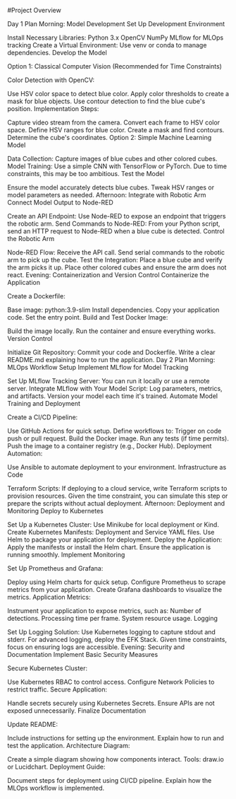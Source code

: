 #Project Overview

Day 1 Plan
Morning: Model Development
Set Up Development Environment

Install Necessary Libraries:
Python 3.x
OpenCV
NumPy
MLflow for MLOps tracking
Create a Virtual Environment:
Use venv or conda to manage dependencies.
Develop the Model

Option 1: Classical Computer Vision (Recommended for Time Constraints)

Color Detection with OpenCV:

Use HSV color space to detect blue color.
Apply color thresholds to create a mask for blue objects.
Use contour detection to find the blue cube's position.
Implementation Steps:

Capture video stream from the camera.
Convert each frame to HSV color space.
Define HSV ranges for blue color.
Create a mask and find contours.
Determine the cube's coordinates.
Option 2: Simple Machine Learning Model

Data Collection:
Capture images of blue cubes and other colored cubes.
Model Training:
Use a simple CNN with TensorFlow or PyTorch.
Due to time constraints, this may be too ambitious.
Test the Model

Ensure the model accurately detects blue cubes.
Tweak HSV ranges or model parameters as needed.
Afternoon: Integrate with Robotic Arm
Connect Model Output to Node-RED

Create an API Endpoint:
Use Node-RED to expose an endpoint that triggers the robotic arm.
Send Commands to Node-RED:
From your Python script, send an HTTP request to Node-RED when a blue cube is detected.
Control the Robotic Arm

Node-RED Flow:
Receive the API call.
Send serial commands to the robotic arm to pick up the cube.
Test the Integration:
Place a blue cube and verify the arm picks it up.
Place other colored cubes and ensure the arm does not react.
Evening: Containerization and Version Control
Containerize the Application

Create a Dockerfile:

Base image: python:3.9-slim
Install dependencies.
Copy your application code.
Set the entry point.
Build and Test Docker Image:

Build the image locally.
Run the container and ensure everything works.
Version Control

Initialize Git Repository:
Commit your code and Dockerfile.
Write a clear README.md explaining how to run the application.
Day 2 Plan
Morning: MLOps Workflow Setup
Implement MLflow for Model Tracking

Set Up MLflow Tracking Server:
You can run it locally or use a remote server.
Integrate MLflow with Your Model Script:
Log parameters, metrics, and artifacts.
Version your model each time it's trained.
Automate Model Training and Deployment

Create a CI/CD Pipeline:

Use GitHub Actions for quick setup.
Define workflows to:
Trigger on code push or pull request.
Build the Docker image.
Run any tests (if time permits).
Push the image to a container registry (e.g., Docker Hub).
Deployment Automation:

Use Ansible to automate deployment to your environment.
Infrastructure as Code

Terraform Scripts:
If deploying to a cloud service, write Terraform scripts to provision resources.
Given the time constraint, you can simulate this step or prepare the scripts without actual deployment.
Afternoon: Deployment and Monitoring
Deploy to Kubernetes

Set Up a Kubernetes Cluster:
Use Minikube for local deployment or Kind.
Create Kubernetes Manifests:
Deployment and Service YAML files.
Use Helm to package your application for deployment.
Deploy the Application:
Apply the manifests or install the Helm chart.
Ensure the application is running smoothly.
Implement Monitoring

Set Up Prometheus and Grafana:

Deploy using Helm charts for quick setup.
Configure Prometheus to scrape metrics from your application.
Create Grafana dashboards to visualize the metrics.
Application Metrics:

Instrument your application to expose metrics, such as:
Number of detections.
Processing time per frame.
System resource usage.
Logging

Set Up Logging Solution:
Use Kubernetes logging to capture stdout and stderr.
For advanced logging, deploy the EFK Stack.
Given time constraints, focus on ensuring logs are accessible.
Evening: Security and Documentation
Implement Basic Security Measures

Secure Kubernetes Cluster:

Use Kubernetes RBAC to control access.
Configure Network Policies to restrict traffic.
Secure Application:

Handle secrets securely using Kubernetes Secrets.
Ensure APIs are not exposed unnecessarily.
Finalize Documentation

Update README:

Include instructions for setting up the environment.
Explain how to run and test the application.
Architecture Diagram:

Create a simple diagram showing how components interact.
Tools: draw.io or Lucidchart.
Deployment Guide:

Document steps for deployment using CI/CD pipeline.
Explain how the MLOps workflow is implemented.
